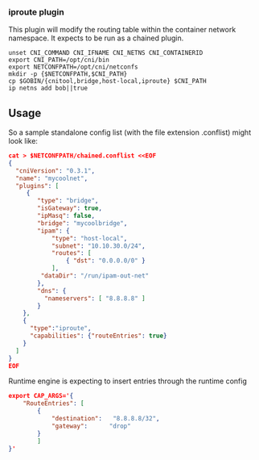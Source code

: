 ### iproute plugin

This plugin will modify the routing table within the container network namespace.
It expects to be run as a chained plugin.

```
unset CNI_COMMAND CNI_IFNAME CNI_NETNS CNI_CONTAINERID
export CNI_PATH=/opt/cni/bin
export NETCONFPATH=/opt/cni/netconfs
mkdir -p {$NETCONFPATH,$CNI_PATH}
cp $GOBIN/{cnitool,bridge,host-local,iproute} $CNI_PATH
ip netns add bob||true
```

## Usage

So a sample standalone config list (with the file extension .conflist) might
look like:

```json
cat > $NETCONFPATH/chained.conflist <<EOF
{
  "cniVersion": "0.3.1",
  "name": "mycoolnet",
  "plugins": [
     {
        "type": "bridge",
        "isGateway": true,
        "ipMasq": false,
        "bridge": "mycoolbridge",
        "ipam": {
            "type": "host-local",
            "subnet": "10.10.30.0/24",
            "routes": [
                { "dst": "0.0.0.0/0" }
            ],
         "dataDir": "/run/ipam-out-net"
        },
        "dns": {
          "nameservers": [ "8.8.8.8" ]
        }
    },
    {
      "type":"iproute",
      "capabilities": {"routeEntries": true}
    }
  ]
}
EOF
```


Runtime engine is expecting to insert entries through the runtime config
```json
export CAP_ARGS='{
    "RouteEntries": [
        {
            "destination":   "8.8.8.8/32",
            "gateway":      "drop"
        }
		]
}'
```


